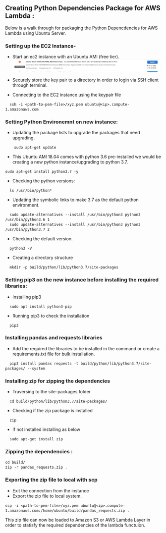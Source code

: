 ## Creating Python Dependencies Package for AWS Lambda :

Below is a walk through for packaging the Python Depencdencies for AWS Lambda using Ubuntu Server.

### Setting up the EC2 Instance-

- Start an ec2 instance with an Ubuntu AMI (free tier).
![AMI](https://github.com/aashish-bidap/Packaging-Lambda-Dependencies/blob/main/ami.png)
- Securely store the key pair to a directory in order to login via SSH client through terminal.

- Connecting to the EC2 instance using the keypair file

~~~
  ssh -i <path-to-pem-file>/xyz.pem ubuntu@<ip>.compute-1.amazonaws.com
~~~

### Setting Python Environemnt on new instance:

- Updating the package lists to upgrade the packages that need upgrading.
~~~
	sudo apt-get update
~~~
- This Ubuntu AMI 18.04 comes with python 3.6 pre-installed we would be creating a new python instance/upgrading to python 3.7.
~~~
sudo apt-get install python3.7 -y
~~~
- Checking the python versions:
~~~
  ls /usr/bin/python*
~~~
- Updating the symbolic links to make 3.7 as the default python environment.
~~~
  sudo update-alternatives --install /usr/bin/python3 python3 /usr/bin/python3.6 1
  sudo update-alternatives --install /usr/bin/python3 python3 /usr/bin/python3.7 2
~~~
- Checking the default version.
~~~
  python3 -V
~~~
- Creating a directory structure
~~~
  mkdir -p build/python/lib/python3.7/site-packages
~~~


### Setting pip3 on the new instance before installing the required libraries:

- Installing pip3
~~~
  sudo apt install python3-pip
~~~
- Running pip3 to check the installation
~~~
  pip3
~~~
	
### Installing pandas and requests libraries

- Add the required the libraries to be installed in the command or create a requirements.txt file for bulk installation.
~~~
  pip3 install pandas requests -t build/python/lib/python3.7/site-packages/ --system
~~~

### Installing zip for zipping the dependencies

- Traversing to the site-packages folder
~~~
  cd build/python/lib/python3.7/site-packages/
~~~
- Checking if the zip package is installed
~~~
  zip
~~~
- If not installed installing as below
~~~
  sudo apt-get install zip
~~~

### Zipping the dependencies :
~~~
cd build/
zip -r pandas_requests.zip .
~~~

### Exporting the zip file to local with scp
- Exit the connection from the instance
- Export the zip file to local system.
~~~
scp -i <path-to-pem-file>/xyz.pem ubuntu@<ip>.compute-1.amazonaws.com:/home/ubuntu/build/pandas_requests.zip .
~~~

This zip file can now be loaded to Amazon S3 or AWS Lambda Layer in order to statisfy the required dependencies of the lambda functuion. 
